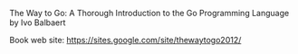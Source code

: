 The Way to Go: A Thorough Introduction to the Go Programming Language
by Ivo Balbaert

Book web site: <https://sites.google.com/site/thewaytogo2012/>
